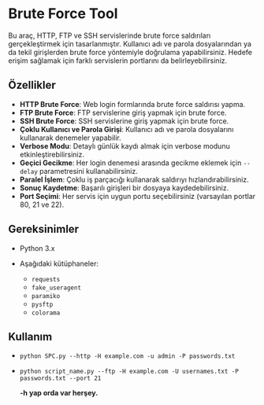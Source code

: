 # Brute Force Tool

Bu araç, HTTP, FTP ve SSH servislerinde brute force saldırıları gerçekleştirmek için tasarlanmıştır. Kullanıcı adı ve parola dosyalarından ya da tekil girişlerden brute force yöntemiyle doğrulama yapabilirsiniz. Hedefe erişim sağlamak için farklı servislerin portlarını da belirleyebilirsiniz.

## Özellikler

- **HTTP Brute Force**: Web login formlarında brute force saldırısı yapma.
- **FTP Brute Force**: FTP servislerine giriş yapmak için brute force.
- **SSH Brute Force**: SSH servislerine giriş yapmak için brute force.
- **Çoklu Kullanıcı ve Parola Girişi**: Kullanıcı adı ve parola dosyalarını kullanarak denemeler yapabilir.
- **Verbose Modu**: Detaylı günlük kaydı almak için verbose modunu etkinleştirebilirsiniz.
- **Geçici Gecikme**: Her login denemesi arasında gecikme eklemek için `--delay` parametresini kullanabilirsiniz.
- **Paralel İşlem**: Çoklu iş parçacığı kullanarak saldırıyı hızlandırabilirsiniz.
- **Sonuç Kaydetme**: Başarılı girişleri bir dosyaya kaydedebilirsiniz.
- **Port Seçimi**: Her servis için uygun portu seçebilirsiniz (varsayılan portlar 80, 21 ve 22).

## Gereksinimler

- Python 3.x
- Aşağıdaki kütüphaneler:

  - `requests`
  - `fake_useragent`
  - `paramiko`
  - `pysftp`
  - `colorama`

## Kullanım
- `python SPC.py --http -H example.com -u admin -P passwords.txt`
- `python script_name.py --ftp -H example.com -U usernames.txt -P passwords.txt --port 21`

  **-h yap orda var herşey.**
